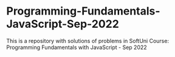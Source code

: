 # Programming-Fundamentals-JavaScript-Sep-2022
This is a repository with solutions of problems in SoftUni Course: Programming Fundamentals with JavaScript - Sep 2022
